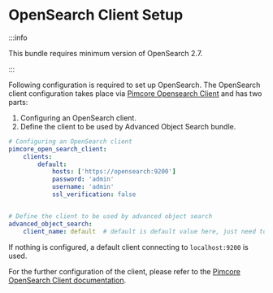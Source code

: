 # OpenSearch Client Setup

:::info

This bundle requires minimum version of OpenSearch 2.7.

:::

Following configuration is required to set up OpenSearch. The OpenSearch client configuration takes place via [Pimcore Opensearch Client](https://github.com/pimcore/opensearch-client) and has two parts:
1) Configuring an OpenSearch client.
2) Define the client to be used by Advanced Object Search bundle.

```yaml
# Configuring an OpenSearch client
pimcore_open_search_client:
    clients:
        default:
            hosts: ['https://opensearch:9200']
            password: 'admin'
            username: 'admin'
            ssl_verification: false


# Define the client to be used by advanced object search
advanced_object_search:
    client_name: default  # default is default value here, just need to be specified when other client should be used.
```

If nothing is configured, a default client connecting to `localhost:9200` is used.

For the further configuration of the client, please refer to the [Pimcore OpenSearch Client documentation](https://github.com/pimcore/opensearch-client/blob/1.x/doc/02_Configuration.md).